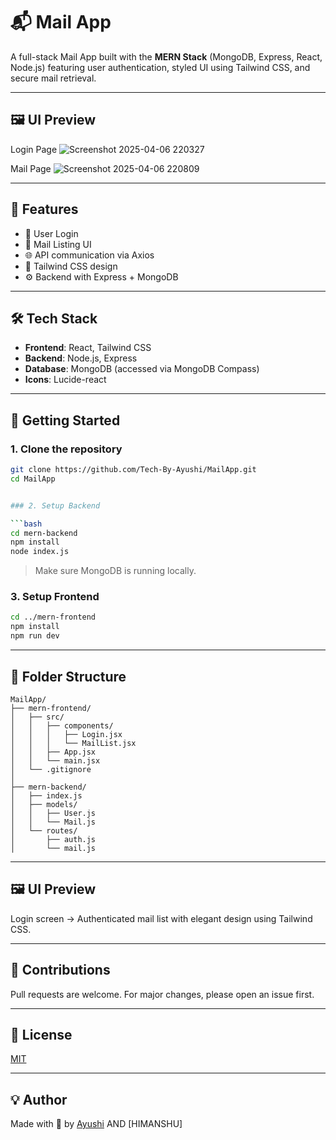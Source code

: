 # 📬 Mail App

A full-stack Mail App built with the **MERN Stack** (MongoDB, Express, React, Node.js) featuring user authentication, styled UI using Tailwind CSS, and secure mail retrieval.

---

## 🖼️ UI Preview

 Login Page
 ![Screenshot 2025-04-06 220327](https://github.com/user-attachments/assets/a7ef6267-007d-4334-b65f-5def6d19a780)

Mail Page
![Screenshot 2025-04-06 220809](https://github.com/user-attachments/assets/0cac5511-4e0f-4975-81a5-94478f4678c8)


---

## 🚀 Features

- 🔐 User Login
- 📩 Mail Listing UI
- 🌐 API communication via Axios
- 🎨 Tailwind CSS design
- ⚙️ Backend with Express + MongoDB

---

## 🛠️ Tech Stack

- **Frontend**: React, Tailwind CSS
- **Backend**: Node.js, Express
- **Database**: MongoDB (accessed via MongoDB Compass)
- **Icons**: Lucide-react

---

## 🧪 Getting Started

### 1. Clone the repository

```bash
git clone https://github.com/Tech-By-Ayushi/MailApp.git
cd MailApp


### 2. Setup Backend

```bash
cd mern-backend
npm install
node index.js
```

> Make sure MongoDB is running locally.

### 3. Setup Frontend

```bash
cd ../mern-frontend
npm install
npm run dev
```

---

## 📁 Folder Structure

```
MailApp/
├── mern-frontend/
│   ├── src/
│   │   ├── components/
│   │   │   ├── Login.jsx         
│   │   │   └── MailList.jsx      
│   │   ├── App.jsx                
│   │   └── main.jsx              
│   └── .gitignore                
│
├── mern-backend/
│   ├── index.js                  
│   ├── models/
│   │   ├── User.js                
│   │   └── Mail.js                
│   └── routes/
│       ├── auth.js               
│       └── mail.js               

```

---

## 🖼️ UI Preview

Login screen → Authenticated mail list with elegant design using Tailwind CSS.

---

## 🤝 Contributions

Pull requests are welcome. For major changes, please open an issue first.

---

## 📜 License

[MIT](https://choosealicense.com/licenses/mit/)

---

## 💡 Author

Made with 💙 by [Ayushi](https://github.com/Tech-By-Ayushi) AND [HIMANSHU]

